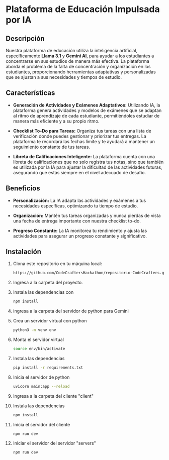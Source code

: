 # Plataforma de Educación Impulsada por IA

## Descripción

Nuestra plataforma de educación utiliza la inteligencia artificial, específicamente **Llama 3.1** y **Gemini AI**, para ayudar a los estudiantes a concentrarse en sus estudios de manera más efectiva. La plataforma aborda el problema de la falta de concentración y organización en los estudiantes, proporcionando herramientas adaptativas y personalizadas que se ajustan a sus necesidades y tiempos de estudio.

## Características

- **Generación de Actividades y Exámenes Adaptativos:** Utilizando IA, la plataforma genera actividades y modelos de exámenes que se adaptan al ritmo de aprendizaje de cada estudiante, permitiéndoles estudiar de manera más eficiente y a su propio ritmo.

- **Checklist To-Do para Tareas:** Organiza tus tareas con una lista de verificación donde puedes gestionar y priorizar tus entregas. La plataforma te recordará las fechas límite y te ayudará a mantener un seguimiento constante de tus tareas.

- **Libreta de Calificaciones Inteligente:** La plataforma cuenta con una libreta de calificaciones que no solo registra tus notas, sino que también es utilizada por la IA para ajustar la dificultad de las actividades futuras, asegurando que estás siempre en el nivel adecuado de desafío.

## Beneficios

- **Personalización:** La IA adapta las actividades y exámenes a tus necesidades específicas, optimizando tu tiempo de estudio.
  
- **Organización:** Mantén tus tareas organizadas y nunca pierdas de vista una fecha de entrega importante con nuestra checklist to-do.

- **Progreso Constante:** La IA monitorea tu rendimiento y ajusta las actividades para asegurar un progreso constante y significativo.

## Instalación

1. Clona este repositorio en tu máquina local:
   ```bash
   https://github.com/CodeCraftersHackathon/repositorio-CodeCrafters.git
   ```
2. Ingresa a la carpeta del proyecto.
   
4. Instala las dependencias con
   ```bash
   npm install
   ```
5. ingresa a la carpeta del servidor de python para Gemini

6. Crea un servidor virtual con python
   ```bash
   python3 -m venv env
   ```
7. Monta el servidor virtual
    ```bash
    source env/bin/activate

8. Instala las dependencias
   ```bash
   pip install -r requirements.txt
   ```
9. Inicia el servidor de python
    ```bash
    uvicorn main:app --reload
    ```
10. Ingresa a la carpeta del cliente "client"
11. Instala las dependencias
    ```bash
    npm install
    ```
12. Inicia el servidor del cliente
    ```bash
    npm run dev
    ```
13. Iniciar el servidor del servidor "servers"
    ```bash
    npm run dev
    ```
